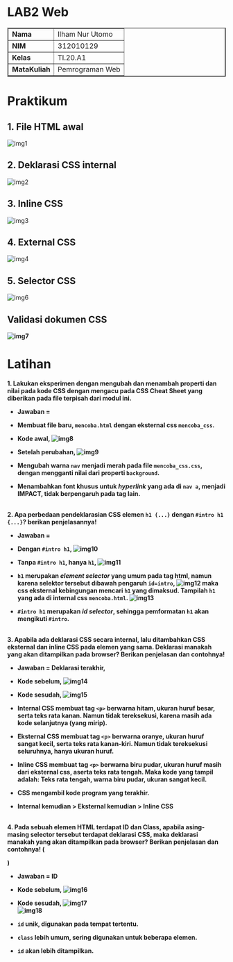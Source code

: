 # LAB2 Web

<table border="2" cellpading="10">
  <tr>
    <td><b>Nama</b></td>
    <td>Ilham Nur Utomo</td>
  </tr>
  <tr>
    <td><b>NIM</b></td>
    <td>312010129</td>
  </tr>
  <tr>
    <td><b>Kelas</b></td>
    <td>TI.20.A1</td>
  </tr>
  <tr>
    <td><b>MataKuliah</b></td>
    <td>Pemrograman Web</td>
  </tr>
</table>

# <b>Praktikum</b>

## <b>1. File HTML awal</b>
![img1](image/0_1-filehtml.PNG)

## <b>2. Deklarasi CSS internal</b>
![img2](image/0_2-style-pada-head.PNG)

## <b>3. Inline CSS</b>
![img3](image/0_3-style-inline.PNG)

## <b>4. External CSS</b>
![img4](image/0_4-eksternal-css.PNG)

## <b>5. Selector CSS</b>
![img6](image/0_5-selector-css.PNG)

## <b>Validasi dokumen CSS
![img7](image/0_6-css-validator.PNG)


# Latihan
<b>1. Lakukan eksperimen dengan mengubah dan menambah properti dan nilai pada kode CSS dengan mengacu pada CSS Cheat Sheet yang diberikan pada file terpisah dari modul ini.</b><br>
  - Jawaban = 
  - Membuat file baru, ``mencoba.html`` dengan eksternal css ``mencoba_css``.

  - Kode awal,
![img8](image/1_1-file-baru.PNG)<br>  
  
  - Setelah perubahan,
![img9](image/1_2-setelah-perubahan.PNG)<br>

  - Mengubah warna ``nav`` menjadi merah pada file ``mencoba_css.css``, dengan mengganti nilai dari properti ``background``.
  - Menambahkan font khusus untuk <i>hyperlink</i> yang ada di ``nav a``, menjadi <b>IMPACT</b>, tidak berpengaruh pada tag lain.<br><br>

<b>2. Apa perbedaan pendeklarasian CSS elemen ``h1 {...}`` dengan ``#intro h1 {...}``? berikan penjelasannya!</b>
  - Jawaban =

  - Dengan ``#intro h1``,
![img10](image/2_1-intro-h1.PNG)<br>
  
  - Tanpa ``#intro h1``, hanya ``h1``,
![img11](image/2_2-h1.PNG)<br>

  - ``h1`` merupakan <i>element selector</i> yang umum pada tag html, namun karena selektor tersebut dibawah pengaruh ``id=intro``, 
![img12](image/2_3-h1.PNG) maka css eksternal kebingungan mencari ``h1`` yang dimaksud. Tampilah ``h1`` yang ada di internal css ``mencoba.html``. ![img13](image/2_4-h1.PNG)

  - ``#intro h1`` merupakan <i>id selector</i>, sehingga pemformatan ``h1`` akan mengikuti ``#intro``.<br><br>

<b>3. Apabila ada deklarasi CSS secara internal, lalu ditambahkan CSS eksternal dan inline CSS pada elemen yang sama. Deklarasi manakah yang akan ditampilkan pada browser? Berikan penjelasan dan contohnya!</b>
  - Jawaban = Deklarasi terakhir,

  - Kode sebelum,
![img14](image/3_1-kode-sebelum.PNG)<br>

  - Kode sesudah,
![img15](image/3_2-kode-sesudah.PNG)<br>

  - <b>Internal CSS</b> membuat tag ``<p>`` berwarna hitam, ukuran huruf besar, serta teks rata kanan. Namun tidak tereksekusi, karena masih ada kode selanjutnya (yang mirip).
  - <b>Eksternal CSS</b> membuat tag ``<p>`` berwarna oranye, ukuran huruf sangat kecil, serta teks rata kanan-kiri. Namun tidak tereksekusi seluruhnya, hanya ukuran huruf.
  - <b>Inline CSS</b> membuat tag ``<p>`` berwarna biru pudar, ukuran huruf masih dari <b>eksternal css</b>, aserta teks rata tengah. Maka kode yang tampil adalah: Teks rata tengah, warna biru pudar, ukuran sangat kecil.
  - CSS mengambil kode program yang terakhir.
  - Internal kemudian > Eksternal kemudian > Inline CSS<br><br>


<b>4. Pada sebuah elemen HTML terdapat ID dan Class, apabila    asing-masing selector tersebut terdapat deklarasi CSS, maka deklarasi manakah yang akan ditampilkan pada browser? Berikan penjelasan dan contohnya! (<p id="paragraf-1" class="text-paragraf">)</b>
  - Jawaban = ID
   
  - Kode sebelum,
![img16](image/4_1-kode-sebelum.PNG)<br>

  - Kode sesudah,
![img17](image/4_2-kode-sesudah.PNG)<br>
![img18](image/4_2_1-kode-sesudah.PNG)<br>

  - ``id`` unik, digunakan pada tempat tertentu.
  - ``class`` lebih umum, sering digunakan untuk beberapa elemen.
  - ``id`` akan lebih ditampilkan.